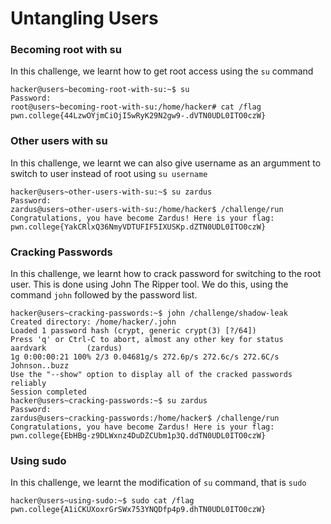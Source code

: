 # Untangling Users

### Becoming root with su
In this challenge, we learnt how to get root access using the `su` command
```
hacker@users~becoming-root-with-su:~$ su
Password: 
root@users~becoming-root-with-su:/home/hacker# cat /flag
pwn.college{44LzwOYjmCiOjI5wRyK29N2gw9-.dVTN0UDL0ITO0czW}
```

### Other users with su
In this challenge, we learnt we can also give username as an argumment to switch to user instead of root using `su username`
```
hacker@users~other-users-with-su:~$ su zardus
Password: 
zardus@users~other-users-with-su:/home/hacker$ /challenge/run
Congratulations, you have become Zardus! Here is your flag:
pwn.college{YakCRlxQ36NmyVDTUFIF5IXUSKp.dZTN0UDL0ITO0czW}
```

### Cracking Passwords
In this challenge, we learnt how to crack password for switching to the root user. This is done using John The Ripper tool. We do this, using the command `john` followed by the password list.
```
hacker@users~cracking-passwords:~$ john /challenge/shadow-leak
Created directory: /home/hacker/.john
Loaded 1 password hash (crypt, generic crypt(3) [?/64])
Press 'q' or Ctrl-C to abort, almost any other key for status
aardvark         (zardus)
1g 0:00:00:21 100% 2/3 0.04681g/s 272.6p/s 272.6c/s 272.6C/s Johnson..buzz
Use the "--show" option to display all of the cracked passwords reliably
Session completed
hacker@users~cracking-passwords:~$ su zardus
Password: 
zardus@users~cracking-passwords:/home/hacker$ /challenge/run
Congratulations, you have become Zardus! Here is your flag:
pwn.college{EbHBg-z9DLWxnz4DuDZCUbm1p3Q.ddTN0UDL0ITO0czW}
```

### Using sudo
In this challenge, we learnt the modification of `su` command, that is `sudo`
```
hacker@users~using-sudo:~$ sudo cat /flag
pwn.college{A1iCKUXoxrGrSWx753YNQDfp4p9.dhTN0UDL0ITO0czW}
```
